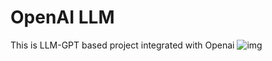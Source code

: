 # OpenAI LLM
This is LLM-GPT based project integrated with Openai
![img](https://github.com/SwayamGardas/OpenAI/assets/107245489/b62f0af0-796f-471b-a082-63b6ba5ed6f5)
